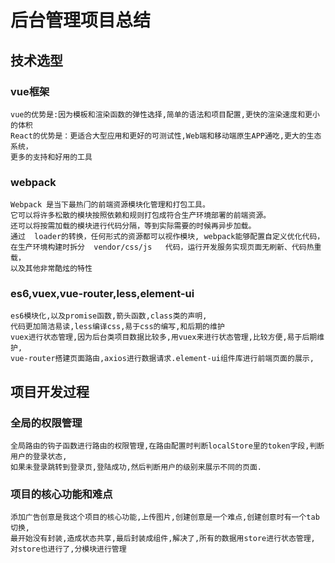 #   后台管理项目总结
##  技术选型
### vue框架
    vue的优势是:因为模板和渲染函数的弹性选择,简单的语法和项目配置,更快的渲染速度和更小的体积
    React的优势是：更适合大型应用和更好的可测试性,Web端和移动端原生APP通吃,更大的生态系统，
    更多的支持和好用的工具
### webpack
    Webpack	是当下最热⻔的前端资源模块化管理和打包⼯具。
    它可以将许多松散的模块按照依赖和规则打包成符合⽣产环境部署的前端资源。
    还可以将按需加载的模块进⾏代码分隔，等到实际需要的时候再异步加载。
    通过	loader的转换，任何形式的资源都可以视作模块, webpack能够配置⾃定义优化代码，
    在⽣产环境构建时拆分	vendor/css/js	代码，运⾏开发服务实现⻚⾯⽆刷新、代码热重载，
    以及其他⾮常酷炫的特性
### es6,vuex,vue-router,less,element-ui  
    es6模块化,以及promise函数,箭头函数,class类的声明,
    代码更加简洁易读,less编译css,易于css的编写,和后期的维护
    vuex进行状态管理,因为后台类项目数据比较多,用vuex来进行状态管理,比较方便,易于后期维护,
    vue-router搭建页面路由,axios进行数据请求.element-ui组件库进行前端页面的展示,
##  项目开发过程
### 全局的权限管理
    全局路由的钩子函数进行路由的权限管理,在路由配置时判断localStore里的token字段,判断用户的登录状态,
    如果未登录跳转到登录页,登陆成功,然后判断用户的级别来展示不同的页面.
### 项目的核心功能和难点
    添加广告创意是我这个项目的核心功能,上传图片,创建创意是一个难点,创建创意时有一个tab切换,
    最开始没有封装,造成状态共享,最后封装成组件,解决了,所有的数据用store进行状态管理,
    对store也进行了,分模块进行管理


